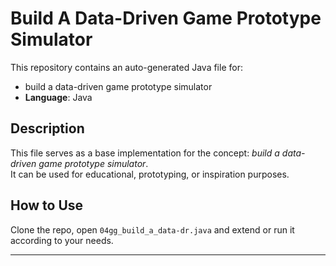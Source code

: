 # Build A Data-Driven Game Prototype Simulator

This repository contains an auto-generated Java file for:

- build a data-driven game prototype simulator
- **Language**: Java

## Description

This file serves as a base implementation for the concept: *build a data-driven game prototype simulator*.  
It can be used for educational, prototyping, or inspiration purposes.

## How to Use

Clone the repo, open `04gg_build_a_data-dr.java` and extend or run it according to your needs.

---


